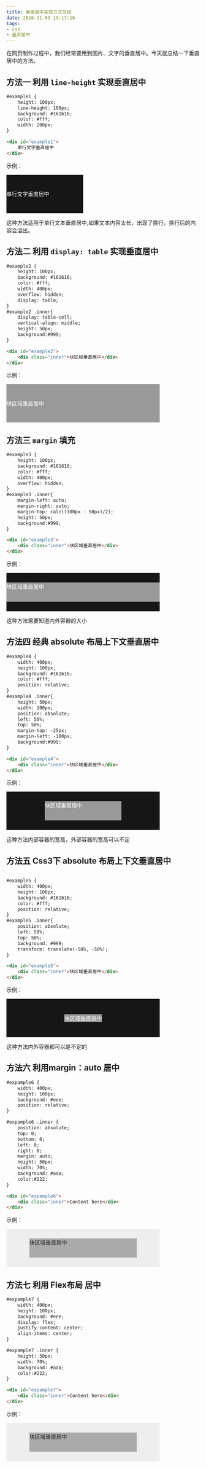 ```yaml
---
title: 垂直居中实现方式总结
date: 2016-11-09 19:17:16
tags:
- css
- 垂直居中
---
```

在网页制作过程中，我们经常要用到图片、文字的垂直居中。今天就总结一下垂直居中的方法。

## 方法一 利用 `line-height` 实现垂直居中

``` html
#example1 {
    height: 100px;
    line-height: 100px;
    background: #161616;
    color: #fff;
    width: 200px;
}

<div id="example1">
    单行文字垂直居中
</div>
```
示例：
<style type="text/css">#example1 {height: 100px;line-height: 100px;background: #161616;color: #fff;width: 200px;}</style>
<div id="example1">单行文字垂直居中</div>

这种方法适用于单行文本垂直居中,如果文本内容太长，出现了换行，换行后的内容会溢出。

## 方法二 利用  `display: table` 实现垂直居中
``` html
#example2 {
    height: 100px;
    background: #161616;
    color: #fff;
    width: 400px;
    overflow: hidden;
    display: table;
}
#example2 .inner{
    display: table-cell;
    vertical-align: middle;
    height: 50px;
    background:#999;
}

<div id="example2">
    <div class="inner">块区域垂直居中</div>
</div>
```
示例：
<style type="text/css">#example2 {height: 100px;color: #fff; width: 400px;overflow: hidden;display: table;}#example2 .inner{display: table-cell;vertical-align: middle;background:#999;}</style>
<div id="example2"><div class="inner">块区域垂直居中</div></div>

## 方法三 `margin` 填充

``` html
#example3 {
    height: 100px;
    background: #161616;
    color: #fff;
    width: 400px;
    overflow: hidden;
}
#example3 .inner{
    margin-left: auto;
    margin-right: auto;
    margin-top: calc((100px - 50px)/2);
    height: 50px;
    background:#999;
}

<div id="example3">
    <div class="inner">块区域垂直居中</div>
</div>
```
示例：
<style type="text/css">#example3 {height: 100px;background: #161616;color: #fff;width: 400px;overflow: hidden;}#example3 .inner{margin-left: auto;margin-right: auto;margin-top: calc((100px - 50px)/2);height: 50px;background:#999;}</style>
<div id="example3"><div class="inner">块区域垂直居中</div></div>

这种方法需要知道内外容器的大小

## 方法四 经典 absolute 布局上下文垂直居中

``` html
#example4 {
    width: 400px;
    height: 100px;
    background: #161616;
    color: #fff;
    position: relative;
}
#example4 .inner{
    height: 50px;
    width: 200px;
    position: absolute;
    left: 50%;
    top: 50%;
    margin-top: -25px;
    margin-left: -100px;
    background:#999;
}

<div id="example4">
    <div class="inner">块区域垂直居中</div>
</div>
```
示例：
<style type="text/css">#example4 {width: 400px;height: 100px;background: #161616;color: #fff;position: relative;}#example4 .inner{height: 50px;width: 200px;position: absolute;left: 50%;top: 50%; margin-top: -25px;margin-left: -100px;background:#999;}</style>
<div id="example4"><div class="inner">块区域垂直居中</div></div>

这种方法内部容器的宽高，外部容器的宽高可以不定

## 方法五 Css3下 absolute 布局上下文垂直居中

``` html

#example5 {
    width: 400px;
    height: 100px;
    background: #161616;
    color: #fff;
    position: relative;
}
#example5 .inner{
    position: absolute;
    left: 50%;
    top: 50%;
    background: #999;
    transform: translate(-50%, -50%);
}

<div id="example5">
    <div class="inner">块区域垂直居中</div>
</div>
```
示例：
<style type="text/css">#example5 {width: 400px;height: 100px;background: #161616;color: #fff;position: relative;}#example5 .inner{position: absolute;left: 50%;top: 50%;background: #999;transform: translate(-50%, -50%);}</style>
<div id="example5"><div class="inner">块区域垂直居中</div></div>

这种方法内外容器都可以是不定的

## 方法六 利用margin：auto 居中

``` html
#expample6 {
    width: 400px;
    height: 100px;
    background: #eee;
    position: relative;
}

#expample6 .inner {
    position: absolute;
    top: 0;
    bottom: 0;
    left: 0;
    right: 0;
    margin: auto;
    height: 50px;
    width: 70%;
    background: #aaa;
    color:#222;
}

<div id="expample6">
    <div class="inner">Content here</div>
</div>
```
示例：
<style type="text/css">#expample6 {width: 400px;height: 100px;background: #eee;position: relative;}#expample6 .inner {position: absolute;top: 0;bottom: 0;left: 0;right: 0;margin: auto;height: 50px;width: 70%;background: #aaa;color:#222;}</style><div id="expample6"><div class="inner">块区域垂直居中</div></div>

## 方法七 利用 Flex布局 居中

``` html
#expample7 {
    width: 400px;
    height: 100px;
    background: #eee;
    display: flex;
    justify-content: center;
    align-items: center;
}

#expample7 .inner {
    height: 50px;
    width: 70%;
    background: #aaa;
    color:#222;
}

<div id="expample7">
    <div class="inner">Content here</div>
</div>
```
示例：
<style type="text/css">#expample7 {width: 400px;height: 100px;background: #eee;display: flex;justify-content: center;align-items: center;}#expample7 .inner {height: 50px;width: 70%;background: #aaa;color:#222;}</style>
<div id="expample7"><div class="inner">块区域垂直居中</div></div>



